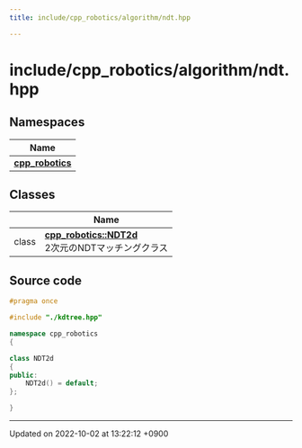 ```yaml
---
title: include/cpp_robotics/algorithm/ndt.hpp

---
```


# include/cpp_robotics/algorithm/ndt.hpp



## Namespaces

| Name           |
| -------------- |
| **[cpp_robotics](/cpp_robotics/doxybook/Namespaces/namespacecpp__robotics/)**  |

## Classes

|                | Name           |
| -------------- | -------------- |
| class | **[cpp_robotics::NDT2d](/cpp_robotics/doxybook/Classes/classcpp__robotics_1_1NDT2d/)** <br>2次元のNDTマッチングクラス  |




## Source code

```cpp
#pragma once

#include "./kdtree.hpp"

namespace cpp_robotics
{

class NDT2d
{
public:
    NDT2d() = default;
};

}
```


-------------------------------

Updated on 2022-10-02 at 13:22:12 +0900
